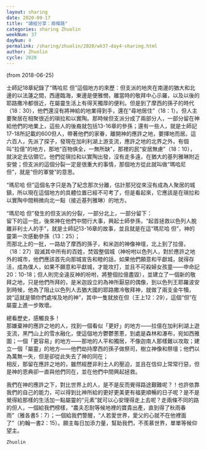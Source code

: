 ```yaml
---
layout: sharing
date: 2020-09-17
title: "讀經分享：兩條路"
categories: sharing Zhuolin
weekNum: 37
dayNum: 4
permalink: /sharing/zhuolin/2020/wk37-day4-sharing.html
author: Zhuolin
cycle: 2020
---
```

(from 2018-06-25)

士師記18章紀錄了“瑪哈尼 但”這個地方的來歷：但支派的地夾在南邊的猶大和北邊的以法蓮之間，西邊臨海，東邊是便雅憫，離當時的敬拜中心示羅，以及以後的耶路撒冷都很近，在屬靈生活上有得天獨厚的便利。但是到了摩西的孫子的時代（18：30），他們還沒有將神給的地業得到手，還在“尋地居住”（18：1）。但人主要聚居在相聚很近的瑣拉和以實陶。那時候但支派分成了兩部分人，一部分留在神給他們的地業上，這些人的後裔就包括13-16章的參孫；還有一些人，就是士師記17-18所記載的600但人，帶著他們的家眷，離開神的應許之地，要擇地而居。這六百人，先派了探子，發現在加利利湖上游支流，應許之地的北界之外，有個叫“拉億”的地方，那地“百物俱全，一無所缺”，那裡的民“安居無慮”（18：10），就決定去佔領它。他們從瑣拉和以實陶出發，沒有走多遠，在猶大的基列雅琳附近安營；但支派的這個分裂一定是很重大的事情，那個地方從此就叫做“瑪哈尼 但”，就是“但的軍營”的意思。

“瑪尼哈 但”這個名字只是為了紀念那次分離，估計那兒從來沒有成為人聚居的城鎮，所以現在這個地方的具體位置已經不可考了，但是看起來，它應該是在瑣拉和以實陶中間稍微向北一點（接近基列雅琳）的地方。

“瑪尼哈 但”發生的但支派的分裂，一部分北上，一部分留下：  
留下的這一批，後來神在他們中間行大事，興起士師參孫，“起首拯救以色列人脫離非利士人的手”，就是士師記13-16章的故事，並且就是在這“瑪尼哈 但”，神的靈第一次感動參孫（13：25）；  
而那北上的一批，一路劫了摩西的孫子，和米迦的神像神壇，北上到了拉億，（18：27）毀滅其中所有的百姓，焚毀整個城（神吩咐以色列人，對於應許之地外的城市，他們應該首先向那城宣告和睦的話，如果他們願意和平獻城，就得存活，成為僕人，如果不願意和平獻城，才能攻打，並且不可殺婦女孩童——申命記20：10-18；但人則完全違反神的吩咐，將整個拉億盡毀），並建立了一個新的敬拜之地，只是他們所拜的，是米迦設立的為神所厭惡的偶像，到以色列王耶羅波安到時候，他為了阻止以色列人去猶大國的耶路撒冷敬拜神，就做了兩支金牛犢，說“這就是領你們處埃及地的神”，其中一隻就放在但（王上12：29），這個“但”在屬靈上進一步敗壞。

總看歷史，感觸良多！  
那嫌棄神的應許之地的人，找到一個看似「更好」的地方——拉億在加利利湖上遊支流，黑門山上的雪水融化，使這個地方鬱鬱蔥蔥，到處是森林和瀑布，宛如西雅圖；一個「更容易」的地方——那地的人平和獨居，不像迦南人那樣難以攻取；建立一個「屬靈」的地方——他們劫持摩西的孫子做祭司，樹立神像和祭壇；他們以為萬無一失，但是卻從此失去了神的同在；  
相反，那留在應許之地的，雖然經歷非利士人的壓迫，並且在信仰上常常行惡，但是神的恩典卻一直與他們同在，並在他們中間興起拯救。

我們在神的應許之下，對比世界上的人，是不是反而覺得路途艱難呢？！也許依靠我們的自己的能力，可以得到比神所給的更好更美更有福更順暢的日子呢？是不是覺得給那樣的生活加一點屬靈的“元素”就可以心安理得走上去呢？走兩條不同的路的但人，一個給我們榜樣，“農夫忍耐等候地裡的寶貴出產，直到得了秋雨春雨”（雅各書5：7）；一個給我們警醒，“人若愛世界，愛父的心就不在他裡面了”（約翰一書2：15）。願主每日加添力量，幫助我們，不羨慕世界，單單等候仰望主。

`Zhuolin`
